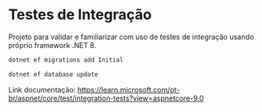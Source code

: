# Testes de Integração
Projeto para validar e familiarizar com uso de testes de integração usando próprio framework .NET 8.

```bash
dotnet ef migrations add Initial
```

```bash
dotnet ef database update
```

Link documentação:
https://learn.microsoft.com/pt-br/aspnet/core/test/integration-tests?view=aspnetcore-9.0
